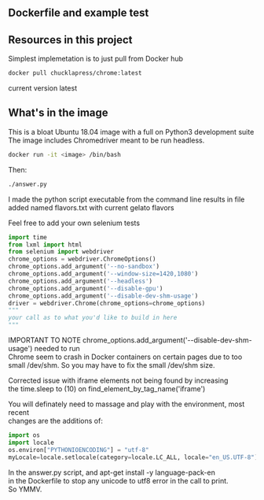 ## Dockerfile and example test

## Resources in this project

Simplest implemetation is to just pull from Docker hub

```sh
docker pull chucklapress/chrome:latest
```
current version latest
## What's in the image

This is a bloat Ubuntu 18.04 image with a full on Python3 development suite  
The image includes Chromedriver meant to be run headless.  

```sh
docker run -it <image> /bin/bash
```
Then:  
```sh
./answer.py
```  
I made the python script executable from the command line
results in file added named flavors.txt with current gelato flavors  

Feel free to add your own selenium tests
```python
import time
from lxml import html
from selenium import webdriver
chrome_options = webdriver.ChromeOptions()
chrome_options.add_argument('--no-sandbox')
chrome_options.add_argument('--window-size=1420,1080')
chrome_options.add_argument('--headless')
chrome_options.add_argument('--disable-gpu')
chrome_options.add_argument('--disable-dev-shm-usage')
driver = webdriver.Chrome(chrome_options=chrome_options)
"""
your call as to what you'd like to build in here
"""
```

IMPORTANT TO NOTE chrome_options.add_argument('--disable-dev-shm-usage') needed to run  
Chrome seem to crash in Docker containers on certain pages due to too small /dev/shm. So you may have to fix the small /dev/shm size.  

Corrected issue with iframe elements not being found by increasing  
the time.sleep to (10) on find_element_by_tag_name('iframe')  

You will definately need to massage and play with the environment, most recent  
changes are the additions of:  

```python
import os
import locale
os.environ["PYTHONIOENCODING"] = "utf-8"
myLocale=locale.setlocale(category=locale.LC_ALL, locale="en_US.UTF-8")
```  
In the answer.py script, and apt-get install -y language-pack-en  
in the Dockerfile to stop any unicode to utf8 error in the call to print.  
So YMMV.
